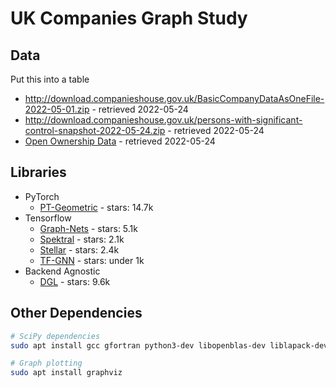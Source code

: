 # UK Companies Graph Study

## Data

Put this into a table

- <http://download.companieshouse.gov.uk/BasicCompanyDataAsOneFile-2022-05-01.zip> - retrieved 2022-05-24
- <http://download.companieshouse.gov.uk/persons-with-significant-control-snapshot-2022-05-24.zip> - retrieved 2022-05-24
- [Open Ownership Data](https://oo-register-production.s3-eu-west-1.amazonaws.com/public/exports/statements.latest.jsonl.gz) - retrieved 2022-05-24

## Libraries

- PyTorch
  - [PT-Geometric](https://github.com/pyg-team/pytorch_geometric) - stars: 14.7k
- Tensorflow
  - [Graph-Nets](https://github.com/deepmind/graph_nets) - stars: 5.1k
  - [Spektral](https://keras.io/examples/graph/gnn_citations/) - stars: 2.1k
  - [Stellar](https://keras.io/examples/graph/gnn_citations/) - stars: 2.4k
  - [TF-GNN](https://github.com/tensorflow/gnn) - stars: under 1k
- Backend Agnostic
  - [DGL](https://github.com/dmlc/dgl) - stars: 9.6k

## Other Dependencies

```bash
# SciPy dependencies
sudo apt install gcc gfortran python3-dev libopenblas-dev liblapack-dev cython
```

```bash
# Graph plotting
sudo apt install graphviz
```
